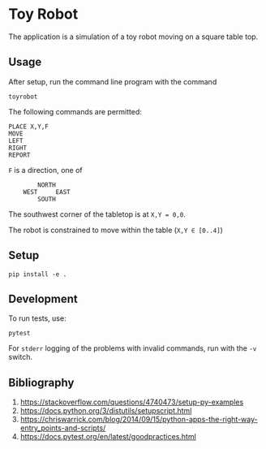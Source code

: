 # Toy Robot

The application is a simulation of a toy robot moving on a square table top.

## Usage

After setup, run the command line program with the command

    toyrobot

The following commands are permitted:

    PLACE X,Y,F
    MOVE
    LEFT
    RIGHT
    REPORT

`F` is a direction, one of

            NORTH
        WEST     EAST
            SOUTH

The southwest corner of the tabletop is at `X,Y = 0,0`.

The robot is constrained to move within the table (`X,Y ∈ [0..4]`)

## Setup

    pip install -e .

## Development

To run tests, use:

    pytest

For `stderr` logging of the problems with invalid commands, run with the `-v` switch.

## Bibliography

1. https://stackoverflow.com/questions/4740473/setup-py-examples
2. https://docs.python.org/3/distutils/setupscript.html
3. https://chriswarrick.com/blog/2014/09/15/python-apps-the-right-way-entry_points-and-scripts/
4. https://docs.pytest.org/en/latest/goodpractices.html